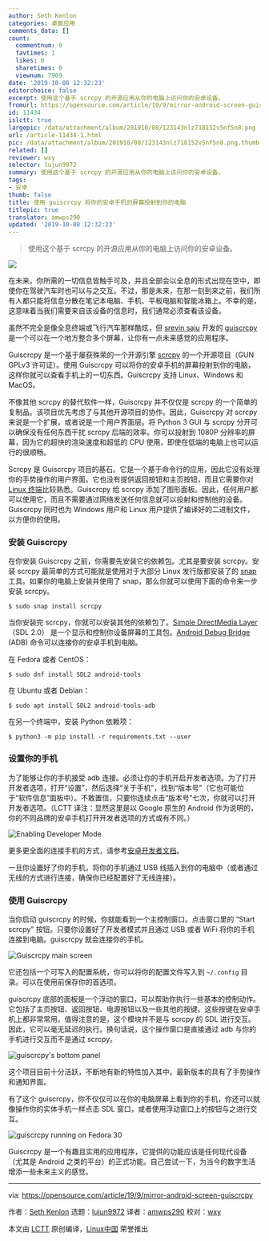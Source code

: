 ```yaml
---
author: Seth Kenlon
categories: 桌面应用
comments_data: []
count:
  commentnum: 0
  favtimes: 1
  likes: 0
  sharetimes: 0
  viewnum: 7969
date: '2019-10-08 12:32:23'
editorchoice: false
excerpt: 使用这个基于 scrcpy 的开源应用从你的电脑上访问你的安卓设备。
fromurl: https://opensource.com/article/19/9/mirror-android-screen-guiscrcpy
id: 11434
islctt: true
largepic: /data/attachment/album/201910/08/123143nlz718152v5nf5n8.png
url: /article-11434-1.html
pic: /data/attachment/album/201910/08/123143nlz718152v5nf5n8.png.thumb.jpg
related: []
reviewer: wxy
selector: lujun9972
summary: 使用这个基于 scrcpy 的开源应用从你的电脑上访问你的安卓设备。
tags:
- 安卓
thumb: false
title: 使用 guiscrcpy 将你的安卓手机的屏幕投射到你的电脑
titlepic: true
translator: amwps290
updated: '2019-10-08 12:32:23'
---
```



> 
> 使用这个基于 scrcpy 的开源应用从你的电脑上访问你的安卓设备。
> 
> 
> 


![](/data/attachment/album/201910/08/123143nlz718152v5nf5n8.png)


在未来，你所需的一切信息皆触手可及，并且全部会以全息的形式出现在空中，即使你在驾驶汽车时也可以与之交互。不过，那是未来，在那一刻到来之前，我们所有人都只能将信息分散在笔记本电脑、手机、平板电脑和智能冰箱上。不幸的是，这意味着当我们需要来自该设备的信息时，我们通常必须查看该设备。


虽然不完全是像全息终端或飞行汽车那样酷炫，但 [srevin saju](http://opensource.com/users/srevinsaju) 开发的 [guiscrcpy](https://github.com/srevinsaju/guiscrcpy) 是一个可以在一个地方整合多个屏幕，让你有一点未来感觉的应用程序。


Guiscrcpy 是一个基于屡获殊荣的一个开源引擎 [scrcpy](https://github.com/Genymobile/scrcpy) 的一个开源项目（GUN GPLv3 许可证）。使用 Guiscrcpy 可以将你的安卓手机的屏幕投射到你的电脑，这样你就可以查看手机上的一切东西。Guiscrcpy 支持 Linux、Windows 和 MacOS。


不像其他 scrcpy 的替代软件一样，Guiscrcpy 并不仅仅是 scrcpy 的一个简单的复制品。该项目优先考虑了与其他开源项目的协作。因此，Guiscrcpy 对 scrcpy 来说是一个扩展，或者说是一个用户界面层。将 Python 3 GUI 与 scrcpy 分开可以确保没有任何东西干扰 scrcpy 后端的效率。你可以投射到 1080P 分辨率的屏幕，因为它的超快的渲染速度和超低的 CPU 使用，即使在低端的电脑上也可以运行的很顺畅。


Scrcpy 是 Guiscrcpy 项目的基石。它是一个基于命令行的应用，因此它没有处理你的手势操作的用户界面。它也没有提供返回按钮和主页按钮，而且它需要你对 [Linux 终端](https://www.redhat.com/sysadmin/navigating-filesystem-linux-terminal)比较熟悉。Guiscrcpy 给 scrcpy 添加了图形面板。因此，任何用户都可以使用它，而且不需要通过网络发送任何信息就可以投射和控制他的设备。Guiscrcpy 同时也为 Windows 用户和 Linux 用户提供了编译好的二进制文件，以方便你的使用。


### 安装 Guiscrcpy


在你安装 Guiscrcpy 之前，你需要先安装它的依赖包。尤其是要安装 scrcpy。安装 scrcpy 最简单的方式可能就是使用对于大部分 Linux 发行版都安装了的 [snap](https://snapcraft.io/) 工具。如果你的电脑上安装并使用了 snap，那么你就可以使用下面的命令来一步安装 scrcpy。



```
$ sudo snap install scrcpy
```

当你安装完 scrcpy，你就可以安装其他的依赖包了。[Simple DirectMedia Layer](https://www.libsdl.org/)（SDL 2.0） 是一个显示和控制你设备屏幕的工具包。[Android Debug Bridge](https://developer.android.com/studio/command-line/adb) (ADB) 命令可以连接你的安卓手机到电脑。


在 Fedora 或者 CentOS：



```
$ sudo dnf install SDL2 android-tools
```

在 Ubuntu 或者 Debian：



```
$ sudo apt install SDL2 android-tools-adb
```

在另一个终端中，安装 Python 依赖项：



```
$ python3 -m pip install -r requirements.txt --user
```

### 设置你的手机


为了能够让你的手机接受 adb 连接。必须让你的手机开启开发者选项。为了打开开发者选项，打开“设置”，然后选择“关于手机”，找到“版本号”（它也可能位于“软件信息”面板中）。不敢置信，只要你连续点击“版本号”七次，你就可以打开开发者选项。（LCTT 译注：显然这里是以 Google 原生的 Android 作为说明的，你的不同品牌的安卓手机打开开发者选项的方式或有不同。）


![Enabling Developer Mode](/data/attachment/album/201910/08/123228p6so9wwzwi703ow7.jpg "Enabling Developer Mode")


更多更全面的连接手机的方式，请参考[安卓开发者文档](https://developer.android.com/studio/debug/dev-options)。


一旦你设置好了你的手机，将你的手机通过 USB 线插入到你的电脑中（或者通过无线的方式进行连接，确保你已经配置好了无线连接）。


### 使用 Guiscrcpy


当你启动 guiscrcpy 的时候，你就能看到一个主控制窗口。点击窗口里的 “Start scrcpy” 按钮。只要你设置好了开发者模式并且通过 USB 或者 WiFi 将你的手机连接到电脑。guiscrcpy 就会连接你的手机。


![Guiscrcpy main screen](/data/attachment/album/201910/08/123231nljld9jnkyj3dny3.png "Guiscrcpy main screen")


它还包括一个可写入的配置系统，你可以将你的配置文件写入到 `~/.config` 目录。可以在使用前保存你的首选项。


guiscrcpy 底部的面板是一个浮动的窗口，可以帮助你执行一些基本的控制动作。它包括了主页按钮、返回按钮、电源按钮以及一些其他的按键。这些按键在安卓手机上都非常常用。值得注意的是，这个模块并不是与 scrcpy 的 SDL 进行交互。因此，它可以毫无延迟的执行。换句话说，这个操作窗口是直接通过 adb 与你的手机进行交互而不是通过 scrcpy。


![guiscrcpy's bottom panel](/data/attachment/album/201910/08/123232gk25dzbcg32in3k2.png "guiscrcpy's bottom panel")


这个项目目前十分活跃，不断地有新的特性加入其中。最新版本的具有了手势操作和通知界面。


有了这个 guiscrcpy，你不仅仅可以在你的电脑屏幕上看到你的手机，你还可以就像操作你的实体手机一样点击 SDL 窗口，或者使用浮动窗口上的按钮与之进行交互。


![guiscrcpy running on Fedora 30](/data/attachment/album/201910/08/123236ccvjc41z1pw4vjds.jpg "guiscrcpy running on Fedora 30")


Guiscrcpy 是一个有趣且实用的应用程序，它提供的功能应该是任何现代设备（尤其是 Android 之类的平台）的正式功能。自己尝试一下，为当今的数字生活增添一些未来主义的感觉。




---


via: <https://opensource.com/article/19/9/mirror-android-screen-guiscrcpy>


作者：[Seth Kenlon](https://opensource.com/users/seth) 选题：[lujun9972](https://github.com/lujun9972) 译者：[amwps290](https://github.com/amwps290) 校对：[wxy](https://github.com/wxy)


本文由 [LCTT](https://github.com/LCTT/TranslateProject) 原创编译，[Linux中国](https://linux.cn/) 荣誉推出